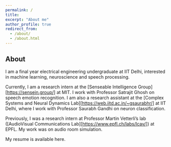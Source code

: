 ```yaml
---
permalink: /
title: 
excerpt: "About me"
author_profile: true
redirect_from: 
  - /about/
  - /about.html
---
```


About
------

I am a final year electrical engineering undergraduate at IIT Delhi, interested in machine learning, neuroscience and speech processing. 

Currently, I am a research intern at the [Senseable Intelligence Group][https://sensein.group/] at MIT. I work with Professor Satrajit Ghosh on speech emotion recognition. I am also a research assistant at the [Complex Systems and Neural Dynamics Lab][https://web.iitd.ac.in/~gsaurabhr/] at IIT Delhi, where I work with Professor Saurabh Gandhi on neuron classification.

Previously, I was a research intern at Professor Martin Vetterli’s lab ([AudioVisual Communications Lab][https://www.epfl.ch/labs/lcav/]) at EPFL. My work was on audio room simulation.

My resume is available here.

